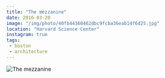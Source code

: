 ```yaml
---
title: "The mezzanine"
date: 2016-03-20
image: "/img/photo/40fb44360462dbc9fcba36eab14f6d25.jpg"
location: "Harvard Science Center"
instagram: true
tags:
 - boston
 - architecture
---
```


![The mezzanine](/img/photo/40fb44360462dbc9fcba36eab14f6d25.jpg)
